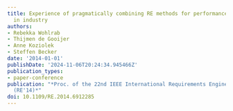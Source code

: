 ```yaml
---
title: Experience of pragmatically combining RE methods for performance requirements
  in industry
authors:
- Rebekka Wohlrab
- Thijmen de Gooijer
- Anne Koziolek
- Steffen Becker
date: '2014-01-01'
publishDate: '2024-11-06T20:24:34.945466Z'
publication_types:
- paper-conference
publication: "*Proc. of the 22nd IEEE International Requirements Engineering Conference
  (RE'14)*"
doi: 10.1109/RE.2014.6912285
---
```

